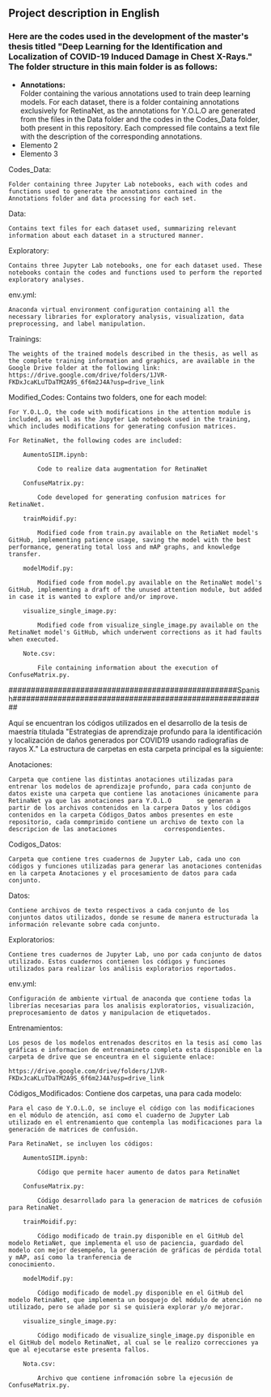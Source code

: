 <h2>Project description in English</h2>
<h3>Here are the codes used in the development of the master's thesis titled "Deep Learning for the Identification and Localization of COVID-19 Induced Damage in Chest X-Rays." The folder structure in this main folder is as follows:</h3>
<ul>
    <li><b>Annotations:</b></li> Folder containing the various annotations used to train deep learning models. For each dataset, there is a folder containing annotations exclusively for RetinaNet, as the annotations for Y.O.L.O are generated from the files in the Data folder and the codes in the Codes_Data folder, both present in this repository. Each compressed file contains a text file with the description of the corresponding annotations.
    <li>Elemento 2</li>
    <li>Elemento 3</li>
</ul>


    

Codes_Data:

    Folder containing three Jupyter Lab notebooks, each with codes and functions used to generate the annotations contained in the Annotations folder and data processing for each set.

Data:

    Contains text files for each dataset used, summarizing relevant information about each dataset in a structured manner.

Exploratory:

    Contains three Jupyter Lab notebooks, one for each dataset used. These notebooks contain the codes and functions used to perform the reported exploratory analyses.

env.yml:

    Anaconda virtual environment configuration containing all the necessary libraries for exploratory analysis, visualization, data preprocessing, and label manipulation.

Trainings:

    The weights of the trained models described in the thesis, as well as the complete training information and graphics, are available in the Google Drive folder at the following link: 
    https://drive.google.com/drive/folders/1JVR-FKDxJcaKLuTDaTM2A9S_6f6m2J4A?usp=drive_link

Modified_Codes: 
    Contains two folders, one for each model:
    
    For Y.O.L.O, the code with modifications in the attention module is included, as well as the Jupyter Lab notebook used in the training, which includes modifications for generating confusion matrices.

    For RetinaNet, the following codes are included:

        AumentoSIIM.ipynb: 

            Code to realize data augmentation for RetinaNet

        ConfuseMatrix.py:

            Code developed for generating confusion matrices for RetinaNet.

        trainMoidif.py: 

            Modified code from train.py available on the RetiaNet model's GitHub, implementing patience usage, saving the model with the best performance, generating total loss and mAP graphs, and knowledge transfer.
    
        modelModif.py: 

            Modified code from model.py available on the RetinaNet model's GitHub, implementing a draft of the unused attention module, but added in case it is wanted to explore and/or improve.

        visualize_single_image.py: 

            Modified code from visualize_single_image.py available on the RetinaNet model's GitHub, which underwent corrections as it had faults when executed.

        Note.csv: 

            File containing information about the execution of ConfuseMatrix.py.

###################################################Spanish#########################################################

Aquí se encuentran los códigos utilizados en el desarrollo de la tesis de maestría titulada "Estrategias de aprendizaje profundo para la identificación y localización de daños generados por COVID19 usando radiografías de rayos X."
La estructura de carpetas en esta carpeta principal es la siguiente:

Anotaciones: 

    Carpeta que contiene las distintas anotaciones utilizadas para entrenar los modelos de aprendizaje profundo, para cada conjunto de datos existe una carpeta que contiene las anotaciones únicamente para RetinaNet ya que las anotaciones para Y.O.L.O       se generan a partir de los archivos contenidos en la carpera Datos y los códigos contenidos en la carpeta Códigos_Datos ambos presentes en este repositorio, cada commprimido contiene un archivo de texto con la descripcion de las anotaciones             correspondientes.

Codigos_Datos: 

    Carpeta que contiene tres cuadernos de Jupyter Lab, cada uno con códigos y funciones utilizadas para generar las anotaciones contenidas en la carpeta Anotaciones y el procesamiento de datos para cada conjunto.

Datos: 
    
    Contiene archivos de texto respectivos a cada conjunto de los conjuntos datos utilizados, donde se resume de manera estructurada la información relevante sobre cada conjunto.

Exploratorios: 

    Contiene tres cuadernos de Jupyter Lab, uno por cada conjunto de datos utilizado. Estos cuadernos contienen los códigos y funciones utilizados para realizar los análisis exploratorios reportados.

env.yml: 

    Configuración de ambiente virtual de anaconda que contiene todas la librerías necesarias para los analisis exploratorios, visualización, preprocesamiento de datos y manipulacion de etiquetados.

Entrenamientos: 

    Los pesos de los modelos entrenados descritos en la tesis así como las gráficas e informacion de entrenamineto completa esta disponible en la carpeta de drive que se enceuntra en el siguiente enlace: 

    https://drive.google.com/drive/folders/1JVR-FKDxJcaKLuTDaTM2A9S_6f6m2J4A?usp=drive_link

Códigos_Modificados: Contiene dos carpetas, una para cada modelo:

    Para el caso de Y.O.L.O, se incluye el código con las modificaciones en el módulo de atención, así como el cuaderno de Jupyter Lab utilizado en el entrenamiento que contempla las modificaciones para la generación de matrices de confusión.

    Para RetinaNet, se incluyen los códigos:

        AumentoSIIM.ipynb: 

            Código que permite hacer aumento de datos para RetinaNet

        ConfuseMatrix.py: 
            
            Código desarrollado para la generacion de matrices de cofusión para RetinaNet.

        trainMoidif.py: 

            Código modificado de train.py disponible en el GitHub del modelo RetiaNet, que implementa el uso de paciencia, guardado del modelo con mejor desempeño, la generación de gráficas de pérdida total y mAP, así como la tranferencia de                        conocimiento.

        modelModif.py: 
            
            Código modificado de model.py disponible en el GitHub del modelo RetinaNet, que implementa un bosquejo del módulo de atención no utilizado, pero se añade por si se quisiera explorar y/o mejorar.

        visualize_single_image.py: 

            Código modificado de visualize_single_image.py disponible en el GitHub del modelo RetinaNet, al cual se le realizo correcciones ya que al ejecutarse este presenta fallos.

        Nota.csv: 

            Archivo que contiene infromación sobre la ejecusión de ConfuseMatrix.py.
